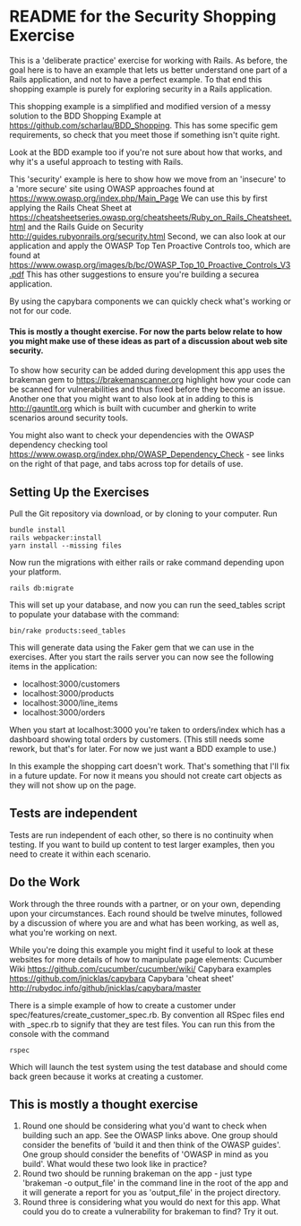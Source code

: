 # README for the Security Shopping Exercise #

This is a 'deliberate practice' exercise for working with Rails. As before, the goal here is to have an example that lets us better understand one part of a Rails application, and not to have a perfect example. To that end this shopping example is purely for exploring security in a Rails application.

This shopping example is a simplified and modified version of a messy solution to the BDD Shopping Example at https://github.com/scharlau/BDD_Shopping. This has some specific gem requirements, so check that you meet those if something isn't quite right.

Look at the BDD example too if you're not sure about how that works, and why it's a useful approach to testing with Rails.

This 'security' example is here to show how we move from an 'insecure' to a 'more secure' site using OWASP approaches found at https://www.owasp.org/index.php/Main_Page We can use this by first applying  the Rails Cheat Sheet at 
https://cheatsheetseries.owasp.org/cheatsheets/Ruby_on_Rails_Cheatsheet.html and the Rails Guide on Security http://guides.rubyonrails.org/security.html Second, we can also look at our application and apply the OWASP Top Ten Proactive Controls too, which are found at https://www.owasp.org/images/b/bc/OWASP_Top_10_Proactive_Controls_V3.pdf This has other suggestions to ensure you're building a securea application.

By using the capybara components we can quickly check what's working or not for our code.

#### This is mostly a thought exercise. For now the parts below relate to how you might make use of these ideas as part of a discussion about web site security. ####

To show how security can be added during development this app uses the brakeman gem to https://brakemanscanner.org highlight how your code can be scanned for vulnerabilities and thus fixed before they become an issue. Another one that you might want to also look at in adding to this is http://gauntlt.org which is built with cucumber and gherkin to write scenarios around security tools.

You might also want to check your dependencies with the OWASP dependency checking tool https://www.owasp.org/index.php/OWASP_Dependency_Check - see links on the right of that page, and tabs across top for details of use.

## Setting Up the Exercises ##

Pull the Git repository via download, or by cloning to your computer. Run

    bundle install
    rails webpacker:install
    yarn install --missing files

Now run the migrations with either rails or rake command depending upon your platform.

    rails db:migrate

This will set up your database, and now you can run the seed_tables script to populate your database with the command:

    bin/rake products:seed_tables

This will generate data using the Faker gem that we can use in the exercises.
After you start the rails server you can now see the following items in the application:
* localhost:3000/customers
* localhost:3000/products
* localhost:3000/line_items
* localhost:3000/orders

When you start at localhost:3000 you're taken to orders/index which has a dashboard showing total orders by customers. (This still needs some rework, but that's for later. For now we just want a BDD example to use.)

In this example the shopping cart doesn't work. That's something that I'll fix in a future update. For now it means you should not create cart objects as they will not show up on the page.

## Tests are independent ##
Tests are run independent of each other, so there is no continuity when testing. If you want to build up content to test larger examples, then you need to create it within each scenario.

## Do the Work ##

Work through the three rounds with a partner, or on your own, depending upon your circumstances. Each round should be twelve minutes, followed by a discussion of where you are and what has been working, as well as, what you're working on next.

While you're doing this example you might find it useful to look at these websites for more details of how to manipulate page elements:
Cucumber Wiki https://github.com/cucumber/cucumber/wiki/
Capybara examples https://github.com/jnicklas/capybara
Capybara 'cheat sheet' http://rubydoc.info/github/jnicklas/capybara/master

There is a simple example of how to create a customer under spec/features/create_customer_spec.rb. By convention all RSpec files end with \_spec.rb to signify that they are test files. You can run this from the console with the command

    rspec

Which will launch the test system using the test database and should come back green because it works at creating a customer.

## This is mostly a thought exercise ##

1. Round one should be considering what you'd want to check when building such an app. See the OWASP links above. One group should consider the benefits of 'build it and then think of the OWASP guides'. One group should consider the benefits of 'OWASP in mind as you build'. What would these two look like in practice?
2. Round two should be running brakeman on the app - just type 'brakeman -o output_file' in the command line in the root of the app and it will generate a report for you as 'output_file' in the project directory.
3. Round three is considering what you would do next for this app. What could you do to create a vulnerability for brakeman to find? Try it out.
